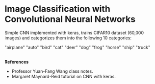 # Image Classification with Convolutional Neural Networks
Simple CNN implemented with keras, trains CIFAR10 dataset (60,000 images) and categorizes them into the following 10 categories:

"airplane"
"auto"
"bird"
"cat"
"deer"
"dog"
"frog"
"horse"
"ship"
"truck"

<br>**References**<br>
* Professor Yuan-Fang Wang class notes.
* Margaret Maynard-Reid tutorial on CNN with keras.
